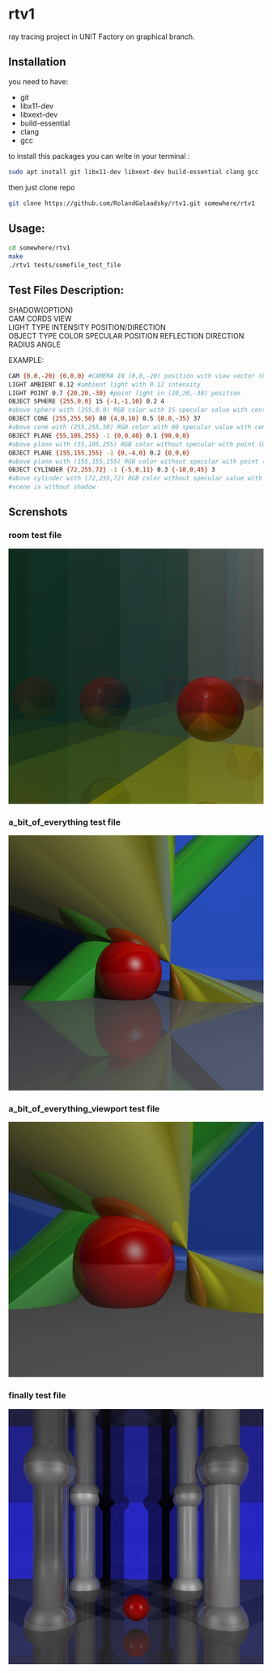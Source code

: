 # rtv1
ray tracing project in UNIT Factory on graphical branch.
## Installation

you need to have:
 * git
 * libx11-dev
 * libxext-dev
 * build-essential
 * clang
 * gcc
 
to install this packages you can write in your terminal :
  
```bash
sudo apt install git libx11-dev libxext-dev build-essential clang gcc
```
then just clone repo
```bash
git clone https://github.com/RolandGalaadsky/rtv1.git somewhere/rtv1
```
## Usage:
```bash
cd somewhere/rtv1
make
./rtv1 tests/somefile_test_file
```
## Test Files Description:
 SHADOW(OPTION)<br />
 CAM CORDS VIEW<br />
 LIGHT TYPE INTENSITY POSITION/DIRECTION<br />
 OBJECT TYPE COLOR SPECULAR POSITION REFLECTION DIRECTION RADIUS ANGLE<br />

EXAMPLE:
```bash
CAM {0,0,-20} {0,0,0} #CAMERA IN (0,0,-20) position with view vector (0,0,1)
LIGHT AMBIENT 0.12 #ambient light with 0.12 intensity
LIGHT POINT 0.7 {20,20,-30} #point light in (20,20,-30) position
OBJECT SPHERE {255,0,0} 15 {-1,-1,10} 0.2 4 
#above sphere with (255,0,0) RGB color with 15 specular value with center in (-1,-1,10) 20 % reflective and radius 4
OBJECT CONE {255,255,50} 80 {4,0,10} 0.5 {0,0,-35} 37
#above cone with (255,255,50) RGB color with 80 specular value with center in (4,0,10) 50 % reflective direction vector {0,1,0} that is rotated around Z-axis on -35 degrees, with 37 degrees half angle
OBJECT PLANE {55,105,255} -1 {0,0,40} 0.1 {90,0,0}
#above plane with (55,105,255) RGB color without specular with point (0,0,40) 10 % reflective and normal vector {0,1,0} that is rotated around X-axis on 90 degrees, so it is {0,0,1} now
OBJECT PLANE {155,155,155} -1 {0,-4,0} 0.2 {0,0,0}
#above plane with (155,155,155) RGB color without specular with point (0,-4,0) 20 % reflective and normal vector {0,1,0} that is not rotated
OBJECT CYLINDER {72,255,72} -1 {-5,0,11} 0.3 {-10,0,45} 3
#above cylinder with (72,255,72) RGB color without specular value with center in (-5,0,11) 30 % reflective direction vector {0,1,0} that is rotated around X-axis in 10 degrees, then Y-axis in 0 degrees, and then 45 degrees around Z-axis, with 3 radius
#scene is without shadow
```
## Screnshots

### room test file
![room](https://github.com/RolandGalaadsky/rtv1/blob/master/Screenshot%20from%202018-10-28%2023-53-23.png)

### a_bit_of_everything test file
![a_bit_of_everything](https://github.com/RolandGalaadsky/rtv1/blob/master/Screenshot%20from%202018-10-28%2023-54-21.png)


### a_bit_of_everything_viewport test file
![a_bit_of_everything_viewport](https://github.com/RolandGalaadsky/rtv1/blob/master/Screenshot%20from%202018-10-28%2023-54-50.png)


### finally test file
![finally](https://github.com/RolandGalaadsky/rtv1/blob/master/Screenshot%20from%202018-10-28%2023-53-53.png)
